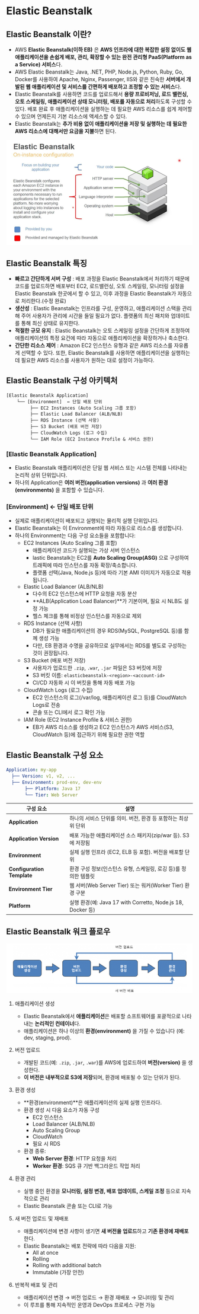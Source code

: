 # Elastic Beanstalk

## Elastic Beanstalk 이란?
- AWS **Elastic Beanstalk(이하 EB)** 은 **AWS 인프라에 대한 복잡한 설정 없이도 웹 애플리케이션을 손쉽게 배포, 관리, 확장할 수 있는 완전 관리형 PaaS(Platform as a Service) 서비스**다.
- AWS Elastic Beanstalk는 Java, .NET, PHP, Node.js, Python, Ruby, Go, Docker를 사용하여 Apache, Nginx, Passenger, IIS와 같은 친숙한 **서버에서 개발된 웹 애플리케이션 및 서비스를 간편하게 배포하고 조정할 수 있는 서비스**다.
- Elastic Beanstalk를 사용하면 코드를 업로드해서 **용량 프로비저닝, 로드 밸런싱, 오토 스케일링, 애플리케이션 상태 모니터링, 배포를 자동으로 처리**하도록 구성할 수 있다. 배포 완료 후 애플리케이션을 실행하는 데 필요한 AWS 리소스를 쉽게 제어할 수 있으며 언제든지 기본 리소스에 액세스할 수 있다.
- Elastic Beanstalk는 **추가 비용 없이 애플리케이션을 저장 및 실행하는 데 필요한 AWS 리소스에 대해서만 요금을 지불**하면 된다.
  
![el](../../images/4/30-3.png)

## Elastic Beanstalk 특징
- **빠르고 간단하게 서버 구성** : 배포 과정을 Elastic Beanstalk에서 처리하기 때문에 코드를 업로드하면 배포부터 EC2, 로드밸런싱, 오토 스케일링, 모니터링 설정을 Elastic Beanstalk 한곳에서 할 수 있고, 이후 과정을 Elastic Beanstalk가 자동으로 처리한다.(수정 완료)
- **생산성** : Elastic Beanstalk는 인프라를 구성, 운영하고, 애플리케이션 스택을 관리해 주어 사용자가 관리에 시간을 들일 필요가 없다. 플랫폼의 최신 패치와 업데이트를 통해 최신 상태로 유지한다.
- **적절한 규모 유지** : Elastic Beanstalk는 오토 스케일링 설정을 간단하게 조정하여 애플리케이션의 특정 요건에 따라 자동으로 애플리케이션을 확장하거나 축소한다.
- **간단한 리소스 제어** : Amazon EC2 인스턴스 유형과 같은 AWS 리소스를 자유롭게 선택할 수 있다. 또한, Elastic Beanstalk를 사용하면 애플리케이션을 실행하는 데 필요한 AWS 리소스를 사용자가 원하는 대로 설정이 가능하다.

## Elastic Beanstalk 구성 아키텍처
```plaintext
[Elastic Beanstalk Application]
    └── [Environment]  ← 단일 배포 단위
         ├── EC2 Instances (Auto Scaling 그룹 포함)
         ├── Elastic Load Balancer (ALB/NLB)
         ├── RDS Instance (선택 사항)
         ├── S3 Bucket (배포 버전 저장)
         ├── CloudWatch Logs (로그 수집)
         └── IAM Role (EC2 Instance Profile & 서비스 권한)
```
### [Elastic Beanstalk Application]
- Elastic Beanstalk 애플리케이션은 단일 웹 서비스 또는 시스템 전체를 나타내는 논리적 상위 단위입니다.
- 하나의 Application은 **여러 버전(application versions)** 과 **여러 환경(environments)** 을 포함할 수 있습니다.

### [Environment] ← 단일 배포 단위
- 실제로 애플리케이션이 배포되고 실행되는 물리적 실행 단위입니다.
- Elastic Beanstalk는 이 Environment에 따라 자동으로 리소스를 생성합니다.
- 하나의 Environment는 다음 구성 요소들을 포함합니다:
    - EC2 Instances (Auto Scaling 그룹 포함)
      - 애플리케이션 코드가 실행되는 가상 서버 인스턴스
      - lastic Beanstalk는 EC2를 **Auto Scaling Group(ASG)** 으로 구성하여 트래픽에 따라 인스턴스를 자동 확장/축소합니다.
      - 플랫폼 선택(Java, Node.js 등)에 따라 기본 AMI 이미지가 자동으로 적용됩니다.
    - Elastic Load Balancer (ALB/NLB)
      - 다수의 EC2 인스턴스에 HTTP 요청을 자동 분산
      - **ALB(Application Load Balancer)**가 기본이며, 필요 시 NLB도 설정 가능
      - 헬스 체크를 통해 비정상 인스턴스를 자동으로 제외
    - RDS Instance (선택 사항)
      - DB가 필요한 애플리케이션의 경우 RDS(MySQL, PostgreSQL 등)를 함께 생성 가능
      - 다만, EB 환경과 수명을 공유하므로 실무에서는 RDS를 별도로 구성하는 것이 권장됩니다.
    - S3 Bucket (배포 버전 저장)
      - 사용자가 업로드한 `.zip`, `.war`, `.jar` 파일은 S3 버킷에 저장
      - S3 버킷 이름: `elasticbeanstalk-<region>-<account-id>`
      - CI/CD 자동화 시 이 버킷을 통해 자동 배포 가능
    - CloudWatch Logs (로그 수집)
      - EC2 인스턴스의 로그(/var/log, 애플리케이션 로그 등)를 CloudWatch Logs로 전송
      - 콘솔 또는 CLI에서 로그 확인 가능
    - IAM Role (EC2 Instance Profile & 서비스 권한)
      - EB가 AWS 리소스를 생성하고 EC2 인스턴스가 AWS 서비스(S3, CloudWatch 등)에 접근하기 위해 필요한 권한 역할

## Elastic Beanstalk 구성 요소
```yaml
Application: my-app
  ├── Version: v1, v2, ...
  ├── Environment: prod-env, dev-env
       ├── Platform: Java 17
       └── Tier: Web Server

```

| 구성 요소                      | 설명                                                    |
| -------------------------- | ----------------------------------------------------- |
| **Application**            | 하나의 서비스 단위를 의미. 버전, 환경 등 포함하는 최상위 단위                  |
| **Application Version**    | 배포 가능한 애플리케이션 소스 패키지(zip/war 등). S3에 저장됨              |
| **Environment**            | 실제 실행 인프라 (EC2, ELB 등 포함). 버전을 배포할 단위                 |
| **Configuration Template** | 환경 구성 정보(인스턴스 유형, 스케일링, 로깅 등)를 정의한 템플릿                |
| **Environment Tier**       | 웹 서버(Web Server Tier) 또는 워커(Worker Tier) 환경 구분        |
| **Platform**               | 실행 환경(예: Java 17 with Corretto, Node.js 18, Docker 등) |


## Elastic Beanstalk 워크 플로우
![워크 플로우](../../images/4/30-1.png)

1. 애플리케이션 생성
   - Elastic Beanstalk에서 **애플리케이션**은 배포할 소프트웨어를 포괄적으로 나타내는 **논리적인 컨테이너**다.
   - 애플리케이션은 하나 이상의 **환경(environment)** 을 가질 수 있습니다 (예: dev, staging, prod).

2. 버전 업로드
   - 개발된 코드(예: `.zip`, `.jar`, `.war`)를 AWS에 업로드하여 **버전(version)** 을 생성한다.
   - **이 버전은 내부적으로 S3에 저장**되며, 환경에 배포될 수 있는 단위가 된다.

3. 환경 생성
   - **환경(environment)**은 애플리케이션의 실제 실행 인프라다.
   - 환경 생성 시 다음 요소가 자동 구성
     - EC2 인스턴스
     - Load Balancer (ALB/NLB)
     - Auto Scaling Group
     - CloudWatch
     - 필요 시 RDS
   - 환경 종류:
     - **Web Server 환경**: HTTP 요청을 처리
     - **Worker 환경**: SQS 큐 기반 백그라운드 작업 처리

4. 환경 관리
   - 실행 중인 환경을 **모니터링, 설정 변경, 배포 업데이트, 스케일 조정** 등으로 지속적으로 관리
   - Elastic Beanstalk 콘솔 또는 CLI로 가능  

5. 새 버전 업로드 및 재배포
   - 애플리케이션에 변경 사항이 생기면 **새 버전을 업로드**하고 **기존 환경에 재배포**한다.
   - Elastic Beanstalk는 배포 전략에 따라 다음을 지원:
     - All at once
     - Rolling
     - Rolling with additional batch
     - Immutable (가장 안전)

6. 반복적 배포 및 관리
   - 애플리케이션 변경 → 버전 업로드 → 환경 재배포 → 모니터링 및 관리
   - 이 루프를 통해 지속적인 운영과 DevOps 프로세스 구현 가능



